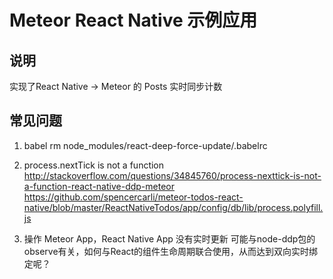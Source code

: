 # Meteor React Native 示例应用

## 说明
实现了React Native -> Meteor 的 Posts 实时同步计数

## 常见问题

1. babel
rm node_modules/react-deep-force-update/.babelrc

2. process.nextTick is not a function
http://stackoverflow.com/questions/34845760/process-nexttick-is-not-a-function-react-native-ddp-meteor
https://github.com/spencercarli/meteor-todos-react-native/blob/master/ReactNativeTodos/app/config/db/lib/process.polyfill.js

3. 操作 Meteor App，React Native App 没有实时更新
可能与node-ddp包的observe有关，如何与React的组件生命周期联合使用，从而达到双向实时绑定呢？
